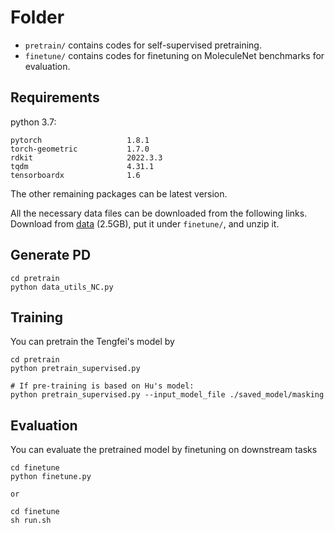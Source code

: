 # Folder

* `pretrain/` contains codes for self-supervised pretraining.
* `finetune/` contains codes for finetuning on MoleculeNet benchmarks for evaluation.

## Requirements

python 3.7:
```
pytorch                   1.8.1             
torch-geometric           1.7.0
rdkit                     2022.3.3
tqdm                      4.31.1
tensorboardx              1.6
```

The other remaining packages can be latest version.

All the necessary data files can be downloaded from the following links.
Download from [data](http://snap.stanford.edu/gnn-pretrain/data/chem_dataset.zip) (2.5GB), put it under `finetune/`, and unzip it.


## Generate PD

```
cd pretrain
python data_utils_NC.py
```

## Training
You can pretrain the Tengfei's model by
```
cd pretrain
python pretrain_supervised.py

# If pre-training is based on Hu's model:
python pretrain_supervised.py --input_model_file ./saved_model/masking
```

## Evaluation
You can evaluate the pretrained model by finetuning on downstream tasks
```
cd finetune
python finetune.py

or

cd finetune
sh run.sh
```

